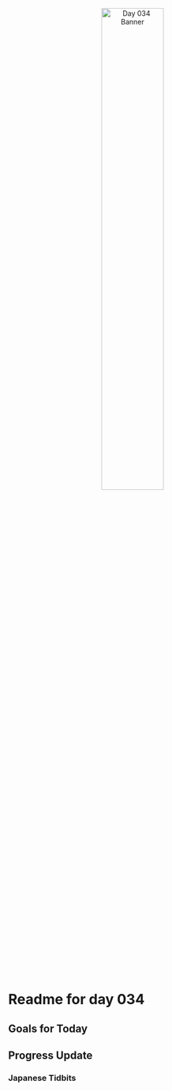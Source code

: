 <div align="center">
 <img src="../Images/image_034.jpg" alt="Day 034 Banner" width="50%">
</div>

# Readme for day 034

## Goals for Today

## Progress Update

### Japanese Tidbits


